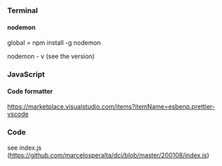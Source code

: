 ### Terminal

#### nodemon

global = npm install -g nodemon

nodemon - v (see the version)

### JavaScript

#### Code formatter

https://marketplace.visualstudio.com/items?itemName=esbenp.prettier-vscode

### Code

see index.js (https://github.com/marcelosperalta/dci/blob/master/200108/index.js)
